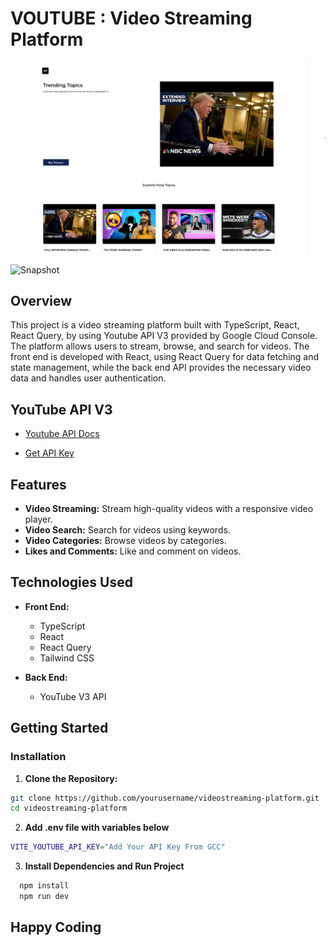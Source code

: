 # VOUTUBE : Video Streaming Platform

![Snapshot](/project-snapshot.png)

![Snapshot](/YoutubeSnapshot2.png)

## Overview

This project is a video streaming platform built with TypeScript, React, React Query, by using Youtube API V3 provided by Google Cloud Console. The platform allows users to stream, browse, and search for videos. The front end is developed with React, using React Query for data fetching and state management, while the back end API provides the necessary video data and handles user authentication.

## YouTube API V3

- [Youtube API Docs](https://developers.google.com/youtube/v3)

- [Get API Key](https://developers.google.com/youtube/registering_an_application)

## Features

- **Video Streaming:** Stream high-quality videos with a responsive video player.
- **Video Search:** Search for videos using keywords.
- **Video Categories:** Browse videos by categories.
- **Likes and Comments:** Like and comment on videos.

## Technologies Used

- **Front End:**

  - TypeScript
  - React
  - React Query
  - Tailwind CSS

- **Back End:**
  - YouTube V3 API

## Getting Started

### Installation

1. **Clone the Repository:**

```bash
git clone https://github.com/yourusername/videostreaming-platform.git
cd videostreaming-platform
```

2. **Add .env file with variables below**

```bash
VITE_YOUTUBE_API_KEY="Add Your API Key From GCC"
```

3. **Install Dependencies and Run Project**

```bash
  npm install
  npm run dev
```

## Happy Coding
